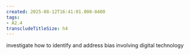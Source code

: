 ```yaml
---
created: 2025-08-12T16:41:01.000-0400
tags:
- A2.4
transcludeTitleSize: h4
---
```


investigate how to identify and address bias involving digital technology